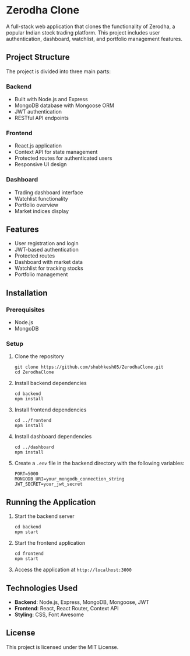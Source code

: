 # Zerodha Clone

A full-stack web application that clones the functionality of Zerodha, a popular Indian stock trading platform. This project includes user authentication, dashboard, watchlist, and portfolio management features.

## Project Structure

The project is divided into three main parts:

### Backend

- Built with Node.js and Express
- MongoDB database with Mongoose ORM
- JWT authentication
- RESTful API endpoints

### Frontend

- React.js application
- Context API for state management
- Protected routes for authenticated users
- Responsive UI design

### Dashboard

- Trading dashboard interface
- Watchlist functionality
- Portfolio overview
- Market indices display

## Features

- User registration and login
- JWT-based authentication
- Protected routes
- Dashboard with market data
- Watchlist for tracking stocks
- Portfolio management

## Installation

### Prerequisites

- Node.js
- MongoDB

### Setup

1. Clone the repository
   ```
   git clone https://github.com/shubhkesh05/ZerodhaClone.git
   cd ZerodhaClone
   ```

2. Install backend dependencies
   ```
   cd backend
   npm install
   ```

3. Install frontend dependencies
   ```
   cd ../frontend
   npm install
   ```

4. Install dashboard dependencies
   ```
   cd ../dashboard
   npm install
   ```

5. Create a `.env` file in the backend directory with the following variables:
   ```
   PORT=5000
   MONGODB_URI=your_mongodb_connection_string
   JWT_SECRET=your_jwt_secret
   ```

## Running the Application

1. Start the backend server
   ```
   cd backend
   npm start
   ```

2. Start the frontend application
   ```
   cd frontend
   npm start
   ```

3. Access the application at `http://localhost:3000`

## Technologies Used

- **Backend**: Node.js, Express, MongoDB, Mongoose, JWT
- **Frontend**: React, React Router, Context API
- **Styling**: CSS, Font Awesome

## License

This project is licensed under the MIT License.